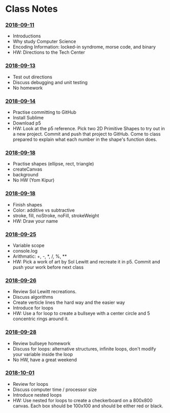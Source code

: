 # Class Notes

### [2018-09-11](Class%20Examples/2018-09-11/)
* Introductions
* Why study Computer Science
* Encoding Information: locked-in syndrome, morse code, and binary
* HW: Directions to the Tech Center

### [2018-09-13](Class%20Examples/2018-09-13/)
* Test out directions
* Discuss debugging and unit testing
* No homework

### [2018-09-14](Class%20Examples/2018-09-14/)
* Practise committing to GitHub
* Install Sublime
* Download p5
* HW: Look at the p5 reference. Pick two 2D Primitive Shapes to try out in a new project. Commit and push that project to GitHub. Come to class prepared to explain what each number in the shape's function does.

### [2018-09-18](Class%20Examples/2018-09-18/)
* Practise shapes (ellipse, rect, triangle)
* createCanvas
* background
* No HW (Yom Kipur)

### [2018-09-18](Class%20Examples/2018-09-18/)
* Finish shapes
* Color: additive vs subtractive
* stroke, fill, noStroke, noFill, strokeWeight
* HW: Draw your name

### [2018-09-25](Class%20Examples/2018-09-25/)
* Variable scope
* console.log
* Arithmatic: +, -, *, /, %, **
* HW: Pick a work of art by Sol Lewitt and recreate it in p5. Commit and push your work before next class

### [2018-09-26](Class%20Examples/2018-09-26/)
* Review Sol Lewitt recreations.
* Discuss algorithms
* Create verticle lines the hard way and the easier way
* Introduce for loops
* HW: Use a for loop to create a bullseye with a center circle and 5 concentric rings around it.

### [2018-09-28](Class%20Examples/2018-09-22/)
* Review bullseye homework
* Discuss for loops: alternative structures, infinite loops, don't modify your variable inside the loop
* No HW, have a great weekend

### [2018-10-01](Class%20Examples/2018-10-01/)
* Review for loops
* Discuss computer time / processor size
* Introduce nested loops
* HW: Use nested for loops to create a checkerboard on a 800x800 canvas. Each box should be 100x100 and should be either red or black.
